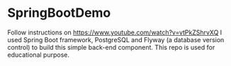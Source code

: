# SpringBootDemo
Follow instructions on https://www.youtube.com/watch?v=vtPkZShrvXQ
I used Spring Boot framework, PostgreSQL and Flyway (a database version control) to build this simple back-end component.
This repo is used for educational purpose.
